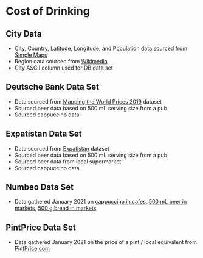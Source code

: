 # Cost of Drinking

## City Data
- City, Country, Latitude, Longitude, and Population data sourced from [Simple Maps](https://simplemaps.com/data/world-cities)
- Region data sourced from [Wikimedia](https://meta.wikimedia.org/wiki/List_of_countries_by_regional_classification)
- City ASCII column used for DB data set

## Deutsche Bank Data Set
- Data sourced from [Mapping the World Prices 2019](https://www.dbresearch.com/PROD/RPS_EN-PROD/Mapping_the_world_prices_2019/RPS_EN_DOC_VIEW.calias?rwnode=PROD0000000000436748&ProdCollection=PROD0000000000505140) dataset
- Sourced beer data based on 500 mL serving size from a pub
- Sourced cappuccino data

## Expatistan Data Set
- Data sourced from [Expatistan](https://www.expatistan.com/) dataset
- Sourced beer data based on 500 mL serving size from a pub
- Sourced beer data from local supermarket
- Sourced cappuccino data

## Numbeo Data Set
- Data gathered January 2021 on [cappuccino in cafes](https://www.numbeo.com/cost-of-living/prices_by_city.jsp?displayCurrency=USD&itemId=114), [500 mL beer in markets](https://www.numbeo.com/cost-of-living/prices_by_city.jsp?displayCurrency=USD&itemId=15), [500 g bread in markets](https://www.numbeo.com/cost-of-living/prices_by_city.jsp?displayCurrency=USD&itemId=9)

## PintPrice Data Set
- Data gathered January 2021 on the price of a pint / local equivalent from [PintPrice.com](http://www.pintprice.com/index.php)
